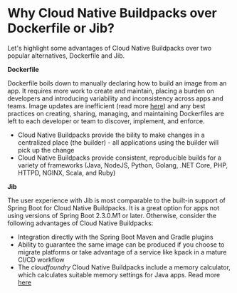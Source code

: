 # Why Cloud Native Buildpacks over Dockerfile or Jib?

Let's highlight some advantages of Cloud Native Buildpacks over two popular alternatives, Dockerfile and Jib.

**Dockerfile**

Dockerfile boils down to manually declaring how to build an image from an app. It requires more work to create and maintain, placing a burden on developers and introducing variability and inconsistency across apps and teams. Image updates are inefficient (read more [here](https://spring.io/blog/2020/01/27/creating-docker-images-with-spring-boot-2-3-0-m1)) and any best practices on creating, sharing, managing, and maintaining Dockerfiles are left to each developer or team to discover, implement, and enforce.

- Cloud Native Buildpacks provide the bility to make changes in a centralized place (the builder) - all applications using the builder will pick up the change
- Cloud Native Buildpacks provide consistent, reproducible builds for a variety of frameworks (Java, NodeJS, Python, Golang, .NET Core, PHP, HTTPD, NGINX, Scala, and Ruby)

**Jib**

The user experience with Jib is most comparable to the built-in support of Spring Boot for Cloud Native Buildpacks. It is a great option for apps not using versions of Spring Boot 2.3.0.M1 or later. Otherwise, consider the following advantages of Cloud Native Buildpacks:

- Integration directly with the Spring Boot Maven and Gradle plugins
- Ability to guarantee the same image can be produced if you choose to migrate platforms or take advantage of a service like kpack in a mature CI/CD workflow
- The _cloudfoundry_ Cloud Native Buildpacks include a memory calculator, which calculates suitable memory settings for Java apps. Read more [here](https://github.com/cloudfoundry/java-buildpack-memory-calculator)